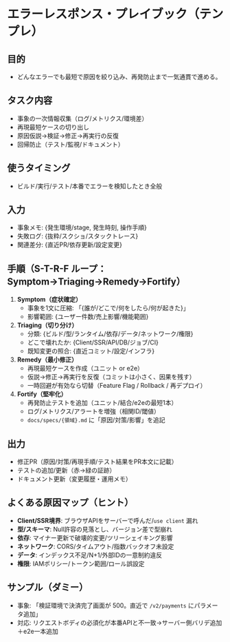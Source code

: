 # エラーレスポンス・プレイブック（テンプレ）
## 目的
- どんなエラーでも最短で原因を絞り込み、再発防止まで一気通貫で進める。
## タスク内容
- 事象の一次情報収集（ログ/メトリクス/環境差）
- 再現最短ケースの切り出し
- 原因仮説→検証→修正→再実行の反復
- 回帰防止（テスト/監視/ドキュメント）
## 使うタイミング
- ビルド/実行/テスト/本番でエラーを検知したとき全般
## 入力
- 事象メモ: {発生環境/stage, 発生時刻, 操作手順}
- 失敗ログ: {抜粋/スクショ/スタックトレース}
- 関連差分: {直近PR/依存更新/設定変更}
## 手順（S-T-R-F ループ：Symptom→Triaging→Remedy→Fortify）
1) **Symptom（症状確定）**
   - 事象を1文に圧縮: 「{誰が/どこで/何をしたら/何が起きた}」
   - 影響範囲: {ユーザー件数/売上影響/機能範囲}
2) **Triaging（切り分け）**
   - 分類: {ビルド/型/ランタイム/依存/データ/ネットワーク/権限}
   - どこで壊れたか: {Client/SSR/API/DB/ジョブ/CI}
   - 既知変更の照合: {直近コミット/設定/インフラ}
3) **Remedy（最小修正）**
   - 再現最短ケースを作成（ユニット or e2e）
   - 仮説→修正→再実行を反復（コミットは小さく、因果を残す）
   - 一時回避が有効なら切替（Feature Flag / Rollback / 再デプロイ）
4) **Fortify（堅牢化）**
   - 再発防止テストを追加（ユニット/結合/e2eの最短1本）
   - ログ/メトリクス/アラートを増強（相関ID/閾値）
   - `docs/specs/{領域}.md` に「原因/対策/影響」を追記
## 出力
- 修正PR（原因/対策/再現手順/テスト結果をPR本文に記載）
- テストの追加/更新（赤→緑の証跡）
- ドキュメント更新（変更履歴・運用メモ）
## よくある原因マップ（ヒント）
- **Client/SSR境界**: ブラウザAPIをサーバーで呼んだ/`use client` 漏れ
- **型/スキーマ**: Null許容の見落とし、バージョン差で型崩れ
- **依存**: マイナー更新で破壊的変更/ツリーシェイキング影響
- **ネットワーク**: CORS/タイムアウト/指数バックオフ未設定
- **データ**: インデックス不足/N+1/外部IDの一意制約違反
- **権限**: IAMポリシー/トークン範囲/ロール誤設定
## サンプル（ダミー）
- 事象: 「検証環境で決済完了画面が 500。直近で `/v2/payments` にパラメータ追加」
- 対応: リクエストボディの必須化が本番APIと不一致→サーバー側バリデ追加＋e2e一本追加